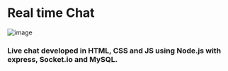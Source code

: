 <h1>Real time Chat</h1>


![image](https://github.com/jeronimo3875br/real-time-chat/blob/master/chat.png)


<h3>Live chat developed in HTML, CSS and JS using Node.js with express, Socket.io and MySQL.</h3>
